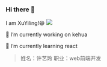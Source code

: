 ### Hi there 👋
I am XuYiling!😄
![](https://upload-images.jianshu.io/upload_images/8244823-eecc46af5512476a.gif?imageMogr2/auto-orient/strip)
<!--
**yilinglulala/yilinglulala** is a ✨ _special_ ✨ repository because its `README.md` (this file) appears on your GitHub profile.

Here are some ideas to get you started:

- 🔭 I’m currently working on ...
- 🌱 I’m currently learning ...
- 👯 I’m looking to collaborate on ...
- 🤔 I’m looking for help with ...
- 💬 Ask me about ...
- 📫 How to reach me: ...
- 😄 Pronouns: ...
- ⚡ Fun fact: ...
-->
🔭 I’m currently working on kehua

🌱 I’m currently learning react
> 姓名：许艺玲
> 职业：web前端开发

